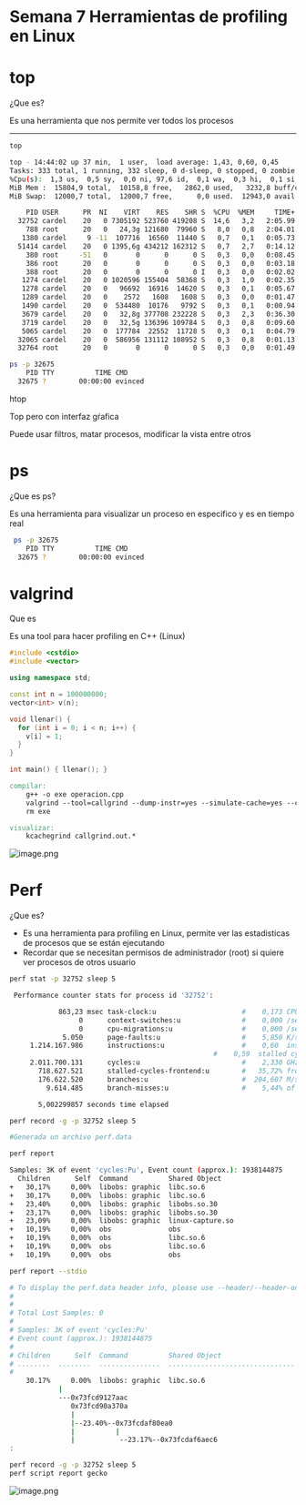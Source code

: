 # Semana 7 Herramientas de profiling en Linux

# top

¿Que es?

Es una herramienta que nos permite ver todos los procesos

---

```bash
top

top - 14:44:02 up 37 min,  1 user,  load average: 1,43, 0,60, 0,45                                        [0/2]
Tasks: 333 total, 1 running, 332 sleep, 0 d-sleep, 0 stopped, 0 zombie
%Cpu(s):  1,3 us,  0,5 sy,  0,0 ni, 97,6 id,  0,1 wa,  0,3 hi,  0,1 si,  0,0 st
MiB Mem :  15804,9 total,  10158,8 free,   2862,0 used,   3232,8 buff/cache
MiB Swap:  12000,7 total,  12000,7 free,      0,0 used.  12943,0 avail Mem

    PID USER      PR  NI    VIRT    RES    SHR S  %CPU  %MEM     TIME+ COMMAND
  32752 cardel    20   0 7305192 523760 419208 S  14,6   3,2   2:05.99 obs
    788 root      20   0   24,3g 121680  79960 S   8,0   0,8   2:04.01 Xorg
   1380 cardel     9 -11  107716  16560  11440 S   0,7   0,1   0:05.73 pipewire
  51414 cardel    20   0 1395,6g 434212 162312 S   0,7   2,7   0:14.12 brave
    380 root     -51   0       0      0      0 S   0,3   0,0   0:08.45 irq/53-ASUF1204:00
    386 root      20   0       0      0      0 S   0,3   0,0   0:03.18 nvidia-modeset/kthread_q
    388 root      20   0       0      0      0 I   0,3   0,0   0:02.02 kworker/u64:4-events_unbound
   1274 cardel    20   0 1020596 155404  58368 S   0,3   1,0   0:02.35 protonvpn-app
   1278 cardel    20   0   96692  16916  14620 S   0,3   0,1   0:05.67 i3bar
   1289 cardel    20   0    2572   1608   1608 S   0,3   0,0   0:01.47 i3blocks
   1490 cardel    20   0  534480  10176   9792 S   0,3   0,1   0:00.94 xdg-document-po
   3679 cardel    20   0   32,8g 377708 232228 S   0,3   2,3   0:36.30 brave
   3719 cardel    20   0   32,5g 136396 109784 S   0,3   0,8   0:09.60 brave
   5065 cardel    20   0  177784  22552  11728 S   0,3   0,1   0:04.79 pipewire-pulse
  32065 cardel    20   0  586956 131112 108952 S   0,3   0,8   0:01.13 alacritty
  32764 root      20   0       0      0      0 S   0,3   0,0   0:01.49 nvidia-drm/timeline-b
```

```bash
ps -p 32675
    PID TTY          TIME CMD
  32675 ?        00:00:00 evinced
```

htop

Top pero con interfaz gŕafica

Puede usar filtros, matar procesos, modificar la vista entre otros

# ps

¿Que es ps?

Es una herramienta para visualizar un proceso en especifico y es en tiempo real

```bash
 ps -p 32675
    PID TTY          TIME CMD
  32675 ?        00:00:00 evinced
```

# valgrind

Que es

Es una tool para hacer profiling en C++ (Linux)

```cpp
#include <cstdio>
#include <vector>

using namespace std;

const int n = 100000000;
vector<int> v(n);

void llenar() {
  for (int i = 0; i < n; i++) {
    v[i] = 1;
  }
}

int main() { llenar(); }
```

```makefile
compilar:
	g++ -o exe operacion.cpp
	valgrind --tool=callgrind --dump-instr=yes --simulate-cache=yes --collect-jumps=yes ./exe
	rm exe

visualizar:
	kcachegrind callgrind.out.*
```

![image.png](Academico/Universidad/2025-1/Infraestructuras%201987fd794c28803a8c96f167ba527165/Semana%207%20Herramientas%20de%20profiling%20en%20Linux%201c17fd794c28800c908bd4a886881ea0/image.png)

# Perf

¿Que es?

- Es una herramienta para profiling en Linux, permite ver las estadisticas de procesos que se están ejecutando
- Recordar que se necesitan permisos de administrador (root) si quiere ver procesos de otros usuario

```bash
perf stat -p 32752 sleep 5

 Performance counter stats for process id '32752':

            863,23 msec task-clock:u                     #    0,173 CPUs utilized
                 0      context-switches:u               #    0,000 /sec
                 0      cpu-migrations:u                 #    0,000 /sec
             5.050      page-faults:u                    #    5,850 K/sec
     1.214.167.986      instructions:u                   #    0,60  insn per cycle
                                                  #    0,59  stalled cycles per insn
     2.011.700.131      cycles:u                         #    2,330 GHz
       718.627.521      stalled-cycles-frontend:u        #   35,72% frontend cycles idle
       176.622.520      branches:u                       #  204,607 M/sec
         9.614.485      branch-misses:u                  #    5,44% of all branches

       5,002299857 seconds time elapsed
```

```bash
perf record -g -p 32752 sleep 5

#Generada un archivo perf.data
```

```bash
perf report

Samples: 3K of event 'cycles:Pu', Event count (approx.): 1938144875
  Children      Self  Command          Shared Object                    Symbol
+   30,17%     0,00%  libobs: graphic  libc.so.6                        [.] 0x000073fcd9127aac
+   30,17%     0,00%  libobs: graphic  libc.so.6                        [.] 0x000073fcd90a370a
+   23,40%     0,00%  libobs: graphic  libobs.so.30                     [.] 0x000073fcdaf80ea0
+   23,17%     0,00%  libobs: graphic  libobs.so.30                     [.] 0x000073fcdaf6aec6
+   23,09%     0,00%  libobs: graphic  linux-capture.so                 [.] 0x000073fca7ef2f4d
+   10,19%     0,00%  obs              obs                              [.] 0x00005eb74005e855
+   10,19%     0,00%  obs              libc.so.6                        [.] __libc_start_main
+   10,19%     0,00%  obs              libc.so.6                        [.] 0x000073fcd9035488
+   10,19%     0,00%  obs              obs                              [.] 0x00005eb74005c5f3
```

```bash
perf report --stdio

# To display the perf.data header info, please use --header/--header-only options.
#
#
# Total Lost Samples: 0
#
# Samples: 3K of event 'cycles:Pu'
# Event count (approx.): 1938144875
#
# Children      Self  Command          Shared Object                    Symbol                                                                                                                                                
# ........  ........  ...............  ...............................  .............................................................................................................................................................................................................
#
    30.17%     0.00%  libobs: graphic  libc.so.6                        [.] 0x000073fcd9127aac
            |
            ---0x73fcd9127aac
               0x73fcd90a370a
               |
               |--23.40%--0x73fcdaf80ea0
               |          |
               |           --23.17%--0x73fcdaf6aec6
:
```

```bash
perf record -g -p 32752 sleep 5
perf script report gecko
```

![image.png](Academico/Universidad/2025-1/Infraestructuras%201987fd794c28803a8c96f167ba527165/Semana%207%20Herramientas%20de%20profiling%20en%20Linux%201c17fd794c28800c908bd4a886881ea0/image%201.png)